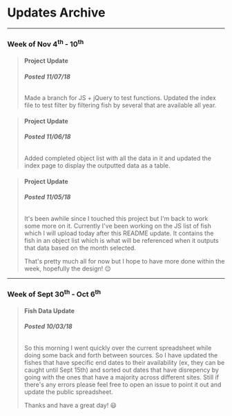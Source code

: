 # Updates Archive

---

### Week of Nov 4<sup>th</sup> - 10<sup>th</sup>

> #### Project Update
> ###### **Posted 11/07/18**
> 
> Made a branch for JS + jQuery to test functions. Updated the index file to test filter by filtering fish by several that are available all year.

> #### Project Update
> ###### **Posted 11/06/18**
> 
> Added completed object list with all the data in it and updated the index page to display the outputted data as a table.

> #### Project Update
> ###### **Posted 11/05/18**
> 
> It's been awhile since I touched this project but I'm back to work some more on it. Currently I've been working on the JS list of fish which I will upload today after this README update. It contains the fish in an object list which is what will be referenced when it outputs that data based on the month selected.
> 
> That's pretty much all for now but I hope to have more done within the week, hopefully the design! :relieved:

---

### Week of Sept 30<sup>th</sup> - Oct 6<sup>th</sup>  

> #### Fish Data Update
> ###### **Posted 10/03/18**
> 
> So this morning I went quickly over the current spreadsheet while doing some back and forth between sources. So I have updated the fishes that have specific end dates to their availability (ex, they can be caught until Sept 15th) and sorted out dates that have disrepency by going with the ones that have a majority across different sites. Still if there's any errors please feel free to open an issue to point it out and update the public spreadsheet.
> 
> Thanks and have a great day! :smiley:
